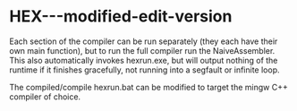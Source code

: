 # HEX---modified-edit-version
 
Each section of the compiler can be run separately (they each have their own main function), but to run the full compiler run the NaiveAssembler. This also automatically invokes hexrun.exe, but will output nothing of the runtime if it finishes gracefully, not running into a segfault or infinite loop.

The compiled/compile hexrun.bat can be modified to target the mingw C++ compiler of choice.
